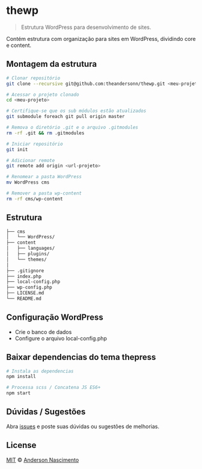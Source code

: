 # thewp
> Estrutura WordPress para desenvolvimento de sites.

Contém estrutura com organização para sites em WordPress, dividindo core e content.

## Montagem da estrutura

```sh
# Clonar repositório 
git clone --recursive git@github.com:theandersonn/thewp.git <meu-projeto>

# Acessar o projeto clonado
cd <meu-projeto>

# Certifique-se que os sub módulos estão atualizados 
git submodule foreach git pull origin master

# Remova o diretório .git e o arquivo .gitmodules
rm -rf .git && rm .gitmodules

# Iniciar repositório
git init

# Adicionar remote
git remote add origin <url-projeto>

# Renomear a pasta WordPress
mv WordPress cms

# Remover a pasta wp-content
rm -rf cms/wp-content
```

## Estrutura
```sh
├── cms
│   └── WordPress/
├── content
│   ├── languages/
│   ├── plugins/
│   └── themes/
│
├── .gitignore
├── index.php
├── local-config.php
├── wp-config.php
├── LICENSE.md
└── README.md
```

## Configuração WordPress
- Crie o banco de dados
- Configure o arquivo local-config.php

## Baixar dependencias do tema thepress

```sh
# Instala as dependencias
npm install

# Processa scss / Concatena JS ES6+
npm start
```

## Dúvidas / Sugestões
Abra [issues](https://github.com/theandersonn/thewp/issues/new) e poste suas dúvidas ou sugestões de melhorias.

## License
[MIT](https://github.com/theandersonn/thewp/blob/master/LICENSE.md) © [Anderson Nascimento](https://github.com/theandersonn)